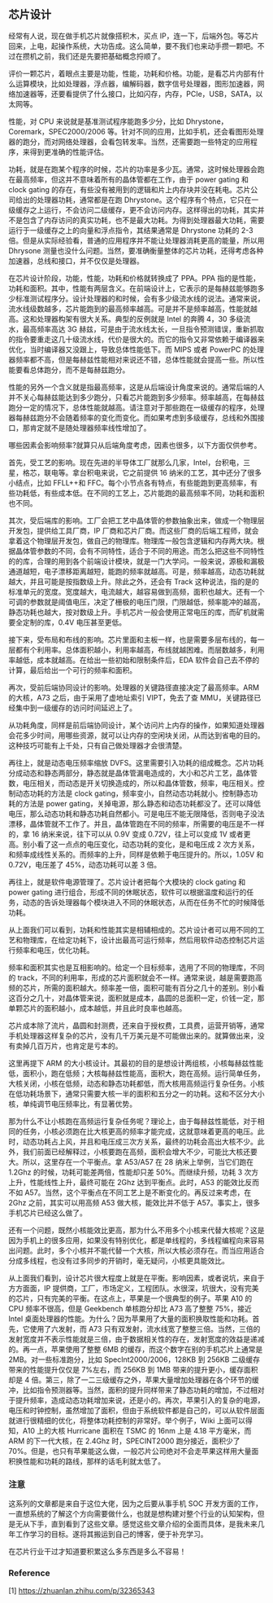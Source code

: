 ## 芯片设计

经常有人说，现在做手机芯片就像搭积木，买点 IP，连一下，后端外包。等芯片回来，上电，起操作系统，大功告成。这么简单，要不我们也来动手攒一颗吧。不过在攒机之前，我们还是先要把基础概念捋顺了。

评价一颗芯片，着眼点主要是功能，性能，功耗和价格。功能，是看芯片内部有什么运算模块，比如处理器，浮点器，编解码器，数字信号处理器，图形加速器，网络加速器等，还要看提供了什么接口，比如闪存，内存，PCIe，USB，SATA，以太网等。

性能，对 CPU 来说就是基准测试程序能跑多少分，比如 Dhrystone，Coremark，SPEC2000/2006 等。针对不同的应用，比如手机，还会看图形处理器的跑分，而对网络处理器，会看包转发率。当然，还需要跑一些特定的应用程序，来得到更准确的性能评估。

功耗，就是在跑某个程序的时候，芯片的功率是多少瓦。通常，这时候处理器会跑在最高频率，但这并不意味着所有的晶体管都在工作，由于 power gating 和 clock gating 的存在，有些没有被用到的逻辑和片上内存块并没在耗电。芯片公司给出的处理器功耗，通常都是在跑 Dhrystone。这个程序有个特点，它只在一级缓存之上运行，不会访问二级缓存，更不会访问内存。这样得出的功耗，其实并不是包含了内存访问的真实功耗，也不是最大功耗。为得到处理器最大功耗，需要运行于一级缓存之上的向量和浮点指令，其结果通常是 Dhrystone 功耗的 2-3 倍。但是从实际经验看，普通的应用程序并不能让处理器消耗更高的能量，所以用 Dhrysone 测量也没什么问题。当然，要准确衡量整体的芯片功耗，还得考虑各种加速器，总线和接口，并不仅仅是处理器。

在芯片设计阶段，功能，性能，功耗和价格就转换成了 PPA。PPA 指的是性能，功耗和面积。其中，性能有两层含义。在前端设计上，它表示的是每赫兹能够跑多少标准测试程序分。设计处理器的和时候，会有多少级流水线的说法。通常来说，流水线级数越多，芯片能跑到的最高频率越高。可是并不是频率越高，性能就越高。这和处理器构架有很大关系。典型的反例就是 Intel 的奔腾 4，30 多级流水，最高频率高达 3G 赫兹，可是由于流水线太长，一旦指令预测错误，重新抓取的指令要重走这几十级流水线，代价是很大的。而它的指令又非常依赖于编译器来优化，当时编译器又没跟上，导致总体性能低下。而 MIPS 或者 PowerPC 的处理器频率都不高，但是每赫兹性能相对来说还不错，总体性能就会提高一些。所以性能要看总体跑分，而不是每赫兹跑分。

性能的另外一个含义就是指最高频率，这是从后端设计角度来说的。通常后端的人并不关心每赫兹能达到多少跑分，只看芯片能跑到多少频率。频率越高，在每赫兹跑分一定的情况下，总体性能就越高。请注意对于那些跑在一级缓存的程序，处理器每赫兹跑分不会随着频率的变化而变化。而如果考虑到多级缓存，总线和外围接口，那肯定就不是随处理器频率线性增加了。

哪些因素会影响频率?就算只从后端角度考虑，因素也很多，以下方面仅供参考。

首先，受工艺的影响。现在先进的半导体工厂就那么几家，Intel，台积电，三星，格芯，联电等。拿台积电来说，它之前提供 16 纳米的工艺，其中还分了很多小结点，比如 FFLL++和 FFC。每个小节点各有特点，有些能跑到更高频率，有些功耗低，有些成本低。在不同的工艺上，芯片能跑的最高频率不同，功耗和面积也不同。

其次，受后端库的影响。工厂会把工艺中晶体管的参数抽象出来，做成一个物理层开发包，提供给工具厂商，IP 厂商和芯片厂商。而这些厂商的后端工程师，就会拿着这个物理层开发包，做自己的物理库。物理库一般包含逻辑和内存两大块。根据晶体管参数的不同，会有不同特性，适合于不同的用途。而怎么把这些不同特性的的库，合理的用到各个前端设计模块，就是一门大学问。一般来说，源极和漏极通道越短，电子漂移距离越短，能跑的频率就越高。可是，频率越高，动态功耗就越大，并且可能是按指数级上升。除此之外，还会有 Track 这种说法，指的是的标准单元的宽度。宽度越大，电流越大，越容易做到高频，面积也越大。还有一个可调的参数就是阈值电压，决定了栅极的电压门限，门限越低，频率能冲的越高，静态功耗也越大，按对数级上升。手机芯片一般会使用正常电压的库，而矿机就需要全定制的库，0.4V 电压甚至更低。

接下来，受布局和布线的影响。芯片里面和主板一样，也是需要多层布线的，每一层都有个利用率。总体面积越小，利用率越高，布线就越困难。而层数越多，利用率越低，成本就越高。在给出一些初始和限制条件后，EDA 软件会自己去不停的计算，最后给出一个可行的频率和面积。

再次，受前后端协同设计的影响。处理器的关键路径直接决定了最高频率。ARM 的大核，A73 之后，由于采用了虚地址索引 VIPT，免去了查 MMU，关键路径已经集中到一级缓存的访问时间延迟上了。

从功耗角度，同样是前后端协同设计，某个访问片上内存的操作，如果知道处理器会花多少时间，用哪些资源，就可以让内存的空闲块关闭，从而达到省电的目的。这种技巧可能有上千处，只有自己做处理器才会很清楚。

再往上，就是动态电压频率缩放 DVFS。这里需要引入功耗的组成概念。芯片功耗分成动态和静态两部分，静态就是晶体管漏电造成的，大小和芯片工艺，晶体管数，电压相关，而动态是开关切换造成的，所以和晶体管数，频率，电压相关。控制动态功耗的方法是 clock gating，频率变小，自然动态功耗就小。控制静态功耗的方法是 power gating，关掉电源，那么静态和动态功耗都没了。还可以降低电压，那么动态功耗和静态功耗自然都小。可是电压不能无限降低，否则电子没法漂移，晶体管就不工作了。并且，晶体管跑在不同的频率，所需要的电压是不一样的，拿 16 纳米来说，往下可以从 0.9V 变成 0.72V，往上可以变成 1V 或者更高。别小看了这一点点的电压变化，动态功耗的变化，是和电压成 2 次方关系，和频率成线性关系的。而频率的上升，同样是依赖于电压提升的。所以，1.05V 和 0.72V，电压差了 45%，动态功耗可以差 3 倍。

再往上，就是软件电源管理了。芯片设计者把每个大模块的 clock gating 和 power gating 进行组合，形成不同的休眠状态，软件可以根据温度和运行的任务，动态的告诉处理器每个模块进入不同的休眠状态，从而在任务不忙的时候降低功耗。

从上面我们可以看到，功耗和性能其实是相辅相成的。芯片设计者可以用不同的工艺和物理库，在给定功耗下，设计出最高可运行频率，然后用软件动态控制芯片运行频率和电压，优化功耗。

频率和面积其实也是互相影响的。给定一个目标频率，选用了不同的物理库，不同的 track，不同的利用率，形成的芯片面积就会不一样。通常来说，越是需要跑高频的芯片，所需的面积越大。频率差一倍，面积可能有百分之几十的差别。别小看这百分之几十，对晶体管来说，面积就是成本，晶圆的总面积一定，价钱一定，那单颗芯片的面积越小，成本越低，并且此时良率也越高。

芯片成本除了流片，晶圆和封测费，还来自于授权费，工具费，运营开销等，通常手机处理器这样复杂的芯片，没有几千万美元是不可能做出来的。就算做出来，没有卖掉几百万片，也肯定是亏本的。

这里再提下 ARM 的大小核设计。其最初的目的是想设计两组核，小核每赫兹性能低，面积小，跑在低频；大核每赫兹性能高，面积大，跑在高频。运行简单任务，大核关闭，小核在低频，动态和静态功耗都低，而大核用高频运行复杂任务。小核在低功耗场景下，通常只需要大核一半的面积和五分之一的功耗。这和不区分大小核，单纯调节电压频率比，有显著优势。

那为什么不让小核跑在高频运行复杂任务呢？理论上，由于每赫兹性能低，对于相同的任务，小核必须跑在比大核更高的频率才能完成，这就意味着更高的电压。此时，动态功耗占上风，并且和电压成三次方关系，最终的功耗会高出大核不少。此外，我们前面已经解释过，小核要跑在高频，面积会增大不少，可能比大核还要大。所以，这里存在一个平衡点。拿 A53/A57 在 28 纳米上举例，当它们跑在 1.2Ghz 的时候，功耗可能差两倍，性能却只差 50%。而继续升频，功耗 3 次方上升，性能线性上升，最终可能在 2Ghz 达到平衡点。此时，A53 的能效比反而不如 A57。当然，这个平衡点在不同工艺上是不断变化的。再反过来考虑，在 2Ghz 之前，其实可以用高频 A53 做大核，能效比并不低于 A57。事实上，很多手机芯片已经这么做了。

还有一个问题，既然小核能效比更高，那为什么不用多个小核来代替大核呢？这是因为手机上的很多应用，如果没有特别优化，都是单线程的，多线程编程向来容易出问题。此时，多个小核并不能代替一个大核，所以大核必须存在。而当应用适合分成多线程，也没有过多同步的开销时，毫无疑问，小核更具能效比。

从上面我们看到，设计芯片很大程度上就是在平衡。影响因素，或者说坑，来自于方方面面，IP 提供商，工厂，市场定义，工程团队。水很深，坑很大，没有完美的芯片，只有完美的平衡。在这点上，苹果是一个很典型的例子。苹果 A10 的 CPU 频率不很高，但是 Geekbench 单核跑分却比 A73 高了整整 75%，接近 Intel 桌面处理器的性能。为什么？因为苹果用了大量的面积换取性能和功耗。首先，它使用了六发射，而 A73 只有双发射，流水线宽了整整三倍。当然，三倍的发射宽度并不表示性能就是三倍，由于数据相关性的存在，发射宽度的效益是递减的。再一点，苹果使用了整整 6MB 的缓存，而这个数字在别的手机芯片上通常是 2MB。对一些标准跑分，比如 SpecInt2000/2006，128KB 到 256KB 二级缓存带来的性能提升仅仅是 7%左右，而 256KB 到 1MB 带来的提升更小，缓存面积却是 4 倍。第三，除了一二三级缓存之外，苹果大量增加处理器在各个环节的缓冲，比如指令预测器等。当然，面积的提升同样带来了静态功耗的增加，不过相对于提升频率，造成动态功耗增加来说，还是小的。再次，苹果引入的复杂的电源，电压和时钟控制，虽然增加了面积，但由于系统软件都是自己的，可以从软件层面就进行很精细的优化，将整体功耗控制的非常好。举个例子，Wiki 上面可以得知，A10 上的大核 Hurricane 面积在 TSMC 的 16nm 上是 4.18 平方毫米，而 ARM 的下一代大核，在 2.4Ghz 时，SPECINT2000 跑分接近，面积少了 70%。但是，也只有苹果能这么做，一般芯片公司绝对不会走苹果这样用大量面积换性能和功耗的路线，那样的话毛利就太低了。

### 注意

这系列的文章都是来自于这位大佬，因为之后要从事手机 SOC 开发方面的工作，一直想系统的了解这个方向需要做什么，也就是想构建对整个行业的认知架构，但是无从下手，直到看到了这些文章。感觉这些文章介绍的全面而具体，是我未来几年工作学习的目标。遂将其搬运到自己的博客，便于补充学习。

在芯片行业干过才知道要积累这么多东西是多么不容易！

### Reference

[1] https://zhuanlan.zhihu.com/p/32365343
